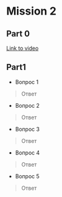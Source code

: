 
# Mission 2

## Part 0

[Link to video](https://youtu.be/lznBuzeGLcs)

## Part1

- Вопрос 1	 
> Ответ  

- Вопрос 2	 
> Ответ  

- Вопрос 3	 
> Ответ  

- Вопрос 4	 
> Ответ  

- Вопрос 5	 
> Ответ  
